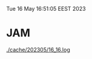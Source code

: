 Tue 16 May 16:51:05 EEST 2023
# JAM
<a href='./cache/202305/16_16.log'>./cache/202305/16_16.log</a>
